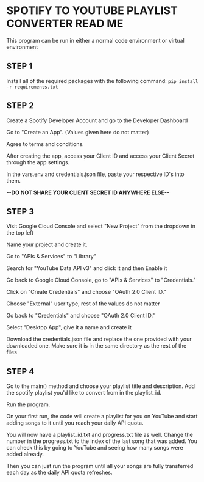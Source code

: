 # SPOTIFY TO YOUTUBE PLAYLIST CONVERTER READ ME
This program can be run in either a normal code environment or virtual environment
## STEP 1
Install all of the required packages with the following command:
`pip install -r requirements.txt`

## STEP 2
Create a Spotify Developer Account and go to the Developer Dashboard

Go to "Create an App". (Values given here do not matter)

Agree to terms and conditions.

After creating the app, access your Client ID and access your Client Secret through the app settings.

In the vars.env and credentials.json file, paste your respective ID's into them. 

**--DO NOT SHARE YOUR CLIENT SECRET ID ANYWHERE ELSE--**

## STEP 3
Visit Google Cloud Console and select "New Project" from the dropdown in the top left

Name your project and create it.

Go to "APIs & Services" to "Library"

Search for "YouTube Data API v3" and click it and then Enable it

Go back to Google Cloud Console, go to "APIs & Services" to "Credentials."


Click on "Create Credentials" and choose "OAuth 2.0 Client ID."

Choose "External" user type, rest of the values do not matter

Go back to "Credentials" and choose "OAuth 2.0 Client ID."

Select "Desktop App", give it a name and create it

Download the credentials.json file and replace the one provided with your downloaded one. Make sure it is in the same directory as the rest of the files

## STEP 4
Go to the main() method and choose your playlist title and description. Add the spotify playlist you'd like to convert from in the playlist_id.

Run the program.

On your first run, the code will create a playlist for you on YouTube and start adding songs to it until you reach your daily API quota.

You will now have a playlist_id.txt and progress.txt file as well. Change the number in the progress.txt to the index of the last song that was added. You can check this by going to YouTube and seeing how many songs were added already.

Then you can just run the program until all your songs are fully transferred each day as the daily API quota refreshes.
